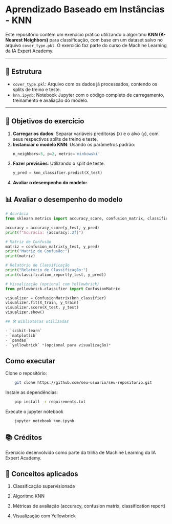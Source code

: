 # Aprendizado Baseado em Instâncias - KNN

Este repositório contém um exercício prático utilizando o algoritmo **KNN (K-Nearest Neighbors)** para classificação, com base em um dataset salvo no arquivo `cover_type.pkl`. O exercício faz parte do curso de Machine Learning da IA Expert Academy.

---

## 📁 Estrutura

- `cover_type.pkl`: Arquivo com os dados já processados, contendo os splits de treino e teste.
- `knn.ipynb`: Notebook Jupyter com o código completo de carregamento, treinamento e avaliação do modelo.

---

## 📌 Objetivos do exercício

1. **Carregar os dados**: Separar variáveis preditoras (`X`) e o alvo (`y`), com seus respectivos splits de treino e teste.
2. **Instanciar o modelo KNN**: Usando os parâmetros padrão:
   ```python
   n_neighbors=5, p=2, metric='minkowski'
3. **Fazer previsões**: Utilizando o split de teste.
   ```python
   y_pred = knn_classifier.predict(X_test)
4. **Avaliar o desempenho do modelo:**
## 📊 Avaliar o desempenho do modelo

```python
# Acurácia
from sklearn.metrics import accuracy_score, confusion_matrix, classification_report

accuracy = accuracy_score(y_test, y_pred)
print(f"Acurácia: {accuracy:.2f}")

# Matriz de Confusão
matriz = confusion_matrix(y_test, y_pred)
print("Matriz de Confusão:")
print(matriz)

# Relatório de Classificação
print("Relatório de Classificação:")
print(classification_report(y_test, y_pred))

# Visualização (opcional com Yellowbrick)
from yellowbrick.classifier import ConfusionMatrix

visualizer = ConfusionMatrix(knn_classifier)
visualizer.fit(X_train, y_train)
visualizer.score(X_test, y_test)
visualizer.show()

## 🛠️ Bibliotecas utilizadas

- `scikit-learn`
- `matplotlib`
- `pandas`
- `yellowbrick` *(opcional para visualização)*
```

## Como executar

Clone o repositório:

```bash
    git clone https://github.com/seu-usuario/seu-repositorio.git
```
Instale as dependências:
```bash
    pip install -r requirements.txt
```    
Execute o jupyter notebook
```bash
    jupyter notebook knn.ipynb
```

## 📚 Créditos
Exercício desenvolvido como parte da trilha de Machine Learning da IA Expert Academy.

## 🧠 Conceitos aplicados

1. Classificação supervisionada

2. Algoritmo KNN

3. Métricas de avaliação (accuracy, confusion matrix, classification report)

4. Visualização com Yellowbrick